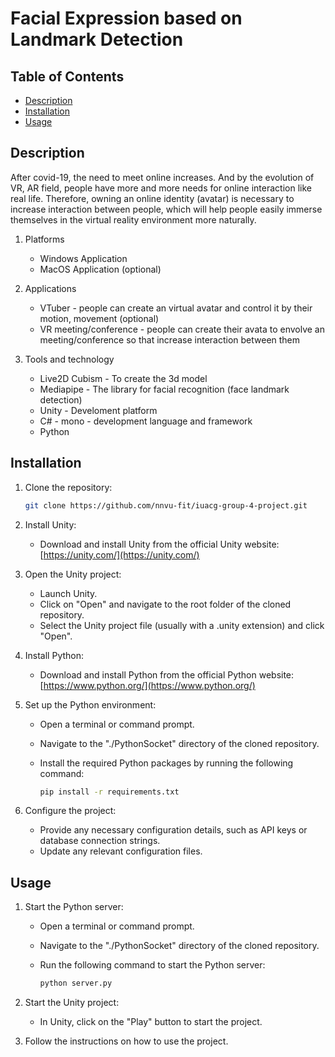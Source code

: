 # Facial Expression based on Landmark Detection

## Table of Contents

- [Description](#description)
- [Installation](#installation)
- [Usage](#usage)

## Description

After covid-19, the need to meet online increases. And by the evolution of VR, AR field, people have more and more needs for online interaction like real life. Therefore, owning an online identity (avatar) is necessary to increase interaction between people, which will help people easily immerse themselves in the virtual reality environment more naturally.

1. Platforms

    - Windows Application
    - MacOS Application (optional)

2. Applications

    - VTuber - people can create an virtual avatar and control it by their motion, movement (optional)
    - VR meeting/conference - people can create their avata to envolve an meeting/conference so that increase interaction between them

3. Tools and technology

    - Live2D Cubism - To create the 3d model
    - Mediapipe - The library for facial recognition (face landmark detection)
    - Unity - Develoment platform
    - C# - mono - development language and framework
    - Python

## Installation

1. Clone the repository:

    ```bash
    git clone https://github.com/nnvu-fit/iuacg-group-4-project.git
    ```

2. Install Unity:

    - Download and install Unity from the official Unity website: [https://unity.com/](https://unity.com/)

3. Open the Unity project:

    - Launch Unity.
    - Click on "Open" and navigate to the root folder of the cloned repository.
    - Select the Unity project file (usually with a .unity extension) and click "Open".

4. Install Python:

    - Download and install Python from the official Python website: [https://www.python.org/](https://www.python.org/)

5. Set up the Python environment:

    - Open a terminal or command prompt.
    - Navigate to the "./PythonSocket" directory of the cloned repository.
    - Install the required Python packages by running the following command:

        ```bash
        pip install -r requirements.txt
        ```

6. Configure the project:

    - Provide any necessary configuration details, such as API keys or database connection strings.
    - Update any relevant configuration files.

## Usage

1. Start the Python server:

    - Open a terminal or command prompt.
    - Navigate to the "./PythonSocket" directory of the cloned repository.
    - Run the following command to start the Python server:

        ```bash
        python server.py
        ```

2. Start the Unity project:

    - In Unity, click on the "Play" button to start the project.

3. Follow the instructions on how to use the project.

